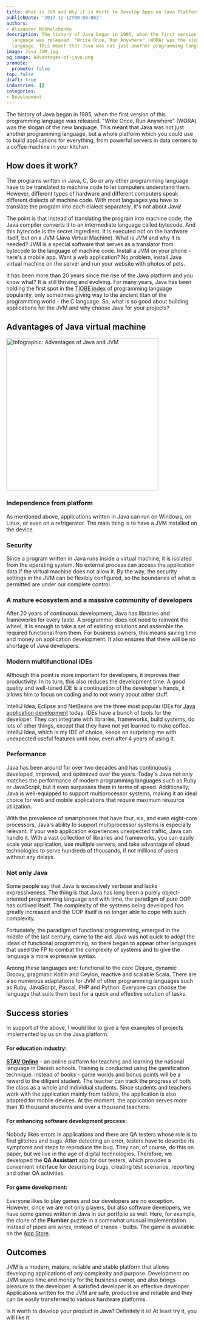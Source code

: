 ```yaml
---
title: What is JVM and Why it is Worth to Develop Apps on Java Platform
publishDate: '2017-12-12T00:00:00Z'
authors:
- Alexander Mikhalchenko
description: The history of Java began in 1995, when the first version of this programming
  language was released. "Write Once, Run Anywhere" (WORA) was the slogan of the new
  language. This meant that Java was not just another programming language.
image: Java_JVM.jpg
og_image: Advantages-of-java.png
promote:
  promote: false
top: false
draft: true
industries: []
categories:
- Development
---
```

<script type="application/ld+json">
{
 "@context": "https://schema.org",
 "@type": "Article",
 "author": "Anadea",
 "name": "What is JVM and Why it is Worth to Develop Apps on Java Platform"
}
</script>

The history of Java began in 1995, when the first version of this programming language was released. "Write Once, Run Anywhere" (WORA) was the slogan of the new language. This meant that Java was not just another programming language, but a whole platform which you could use to build applications for everything, from powerful servers in data centers to a coffee machine in your kitchen.

## How does it work?

The programs written in Java, C, Go or any other programming language have to be translated to machine code to let computers understand them. However, different types of hardware and different computers speak different dialects of machine code. With most languages you have to translate the program into each dialect separately. It's not about Java!

The point is that instead of translating the program into machine code, the Java compiler converts it to an intermediate language called bytecode. And this bytecode is the secret ingredient. It is executed not on the hardware itself, but on a JVM (Java Virtual Machine). What is JVM and why it is needed? JVM is a special software that serves as a translator from bytecode to the language of machine code. Install a JVM on your phone - here's a mobile app. Want a web application? No problem, install Java virtual machine on the server and run your website with photos of pets.

It has been more than 20 years since the rise of the Java platform and you know what? It is still thriving and evolving. For many years, Java has been holding the first spot in the <a href="https://www.tiobe.com/tiobe-index/" rel="nofollow" target="_blank">TIOBE index</a> of programming language popularity, only sometimes giving way to the ancient titan of the programming world - the C language. So, what is so good about building applications for the JVM and why choose Java for your projects?

## Advantages of Java virtual machine

<img src="Advantages_of_java.png" alt="Infographic: Advantages of Java and JVM" width='400' class="float-right">

### Independence from platform

As mentioned above, applications written in Java can run on Windows, on Linux, or even on a refrigerator. The main thing is to have a JVM installed on the device.

### Security

Since a program written in Java runs inside a virtual machine, it is isolated from the operating system. No external process can access the application data if the virtual machine does not allow it. By the way, the security settings in the JVM can be flexibly configured, so the boundaries of what is permitted are under our complete control.

### A mature ecosystem and a massive community of developers

After 20 years of continuous development, Java has libraries and frameworks for every taste. A programmer does not need to reinvent the wheel, it is enough to take a set of existing solutions and assemble the required functional from them. For business owners, this means saving time and money on application development. It also ensures that there will be no shortage of Java developers.

### Modern multifunctional IDEs

Although this point is more important for developers, it improves their productivity. In its turn, this also reduces the development time. A good quality and well-tuned IDE is a continuation of the developer's hands, it allows him to focus on coding and to not worry about other stuff.

IntelliJ Idea, Eclipse and NetBeans are the three most popular IDEs for [Java application development](https://anadea.info/services/web-development/java) today. IDEs have a bunch of tools for the developer. They can integrate with libraries, frameworks, build systems, do lots of other things, except that they have not yet learned to make coffee. IntelliJ Idea, which is my IDE of choice, keeps on surprising me with unexpected useful features until now, even after 4 years of using it.

### Performance

Java has been around for over two decades and has continuously developed, improved, and optimized over the years. Today's Java not only matches the performance of modern programming languages such as Ruby or JavaScript, but it even surpasses them in terms of speed. Additionally, Java is well-equipped to support multiprocessor systems, making it an ideal choice for web and mobile applications that require maximum resource utilization.

With the prevalence of smartphones that have four, six, and even eight-core processors, Java's ability to support multiprocessor systems is especially relevant. If your web application experiences unexpected traffic, Java can handle it. With a vast collection of libraries and frameworks, you can easily scale your application, use multiple servers, and take advantage of cloud technologies to serve hundreds of thousands, if not millions of users without any delays.

### Not only Java

Some people say that Java is excessively verbose and lacks expressiveness. The thing is that Java has long been a purely object-oriented programming language and with time, the paradigm of pure OOP has outlived itself. The complexity of the systems being developed has greatly increased and the OOP itself is no longer able to cope with such complexity.

Fortunately, the paradigm of functional programming, emerged in the middle of the last century, came to the aid. Java was not quick to adopt the ideas of functional programming, so there began to appear other languages that used the FP to combat the complexity of systems and to give the language a more expressive syntax.

Among these languages are: functional to the core Clojure, dynamic Groovy, pragmatic Kotlin and Ceylon, reactive and scalable Scala. There are also numerous adaptations for JVM of other programming languages such as Ruby, JavaScript, Pascal, PHP and Python. Everyone can choose the language that suits them best for a quick and effective solution of tasks.

## Success stories

In support of the above, I would like to give a few examples of projects implemented by us on the Java platform.

#### For education industry:

**[STAV Online](https://anadea.info/projects/stav-online)** - an online platform for teaching and learning the national language in Danish schools. Training is conducted using the gamification technique: instead of books - game worlds and bonus points will be a reward to the diligent student. The teacher can track the progress of both the class as a whole and individual students. Since students and teachers work with the application mainly from tablets, the application is also adapted for mobile devices. At the moment, the application serves more than 10 thousand students and over a thousand teachers.

#### For enhancing software development process:

Nobody likes errors in applications and there are QA testers whose role is to find glitches and bugs. After detecting an error, testers have to describe its symptoms and steps to reproduce the bug. They can, of course, do this on paper, but we live in the age of digital technologies. Therefore, we developed the **QA Assistant** app for our testers, which provides a convenient interface for describing bugs, creating test scenarios, reporting and other QA activities.

#### For game development:

Everyone likes to play games and our developers are no exception. However, since we are not only players, but also software developers, we have some games written in Java in our portfolio as well. Here, for example, the clone of the **Plumber** puzzle in a somewhat unusual implementation. Instead of pipes are wires, instead of cranes - bulbs. The game is available on the <a href="https://itunes.apple.com/app/bulb-fiction/id973146040?mt=8" rel="nofollow" target="_blank">App Store</a>.

## Outcomes

JVM is a modern, mature, reliable and stable platform that allows developing applications of any complexity and purpose. Development on JVM saves time and money for the business owner, and also brings pleasure to the developer. A satisfied developer is an effective developer. Applications written for the JVM are safe, productive and reliable and they can be easily transferred to various hardware platforms.

Is it worth to develop your product in Java? Definitely it is! At least try it, you will like it.
